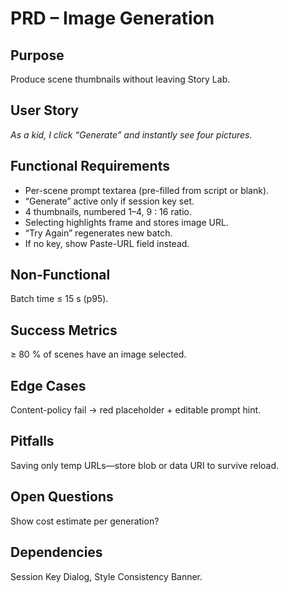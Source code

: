 # PRD – Image Generation

## Purpose

Produce scene thumbnails without leaving Story Lab.

## User Story

_As a kid, I click “Generate” and instantly see four pictures._

## Functional Requirements

- Per-scene prompt textarea (pre-filled from script or blank).
- “Generate” active only if session key set.
- 4 thumbnails, numbered 1–4, 9 : 16 ratio.
- Selecting highlights frame and stores image URL.
- “Try Again” regenerates new batch.
- If no key, show Paste-URL field instead.

## Non-Functional

Batch time ≤ 15 s (p95).

## Success Metrics

≥ 80 % of scenes have an image selected.

## Edge Cases

Content-policy fail → red placeholder + editable prompt hint.

## Pitfalls

Saving only temp URLs—store blob or data URI to survive reload.

## Open Questions

Show cost estimate per generation?

## Dependencies

Session Key Dialog, Style Consistency Banner.
